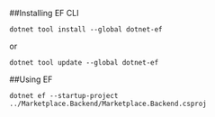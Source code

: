 ﻿##Installing EF CLI
```console
dotnet tool install --global dotnet-ef
```
or

```console
dotnet tool update --global dotnet-ef
```

##Using EF
```console
dotnet ef --startup-project ../Marketplace.Backend/Marketplace.Backend.csproj
```